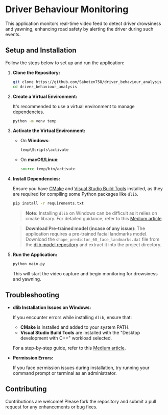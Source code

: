 # Driver Behaviour Monitoring
This application monitors real-time video feed to detect driver drowsiness and yawning, enhancing road safety by alerting the driver during such events.

## Setup and Installation

Follow the steps below to set up and run the application:

1. **Clone the Repository:**

   ```bash
   git clone https://github.com/Saboten758/driver_behaviour_analysis
   cd driver_behaviour_analysis
   ```

2. **Create a Virtual Environment:**

   It's recommended to use a virtual environment to manage dependencies.

   ```bash
   python -m venv temp
   ```

3. **Activate the Virtual Environment:**

   - On **Windows**:

     ```bash
     temp\Scripts\activate
     ```

   - On **macOS/Linux**:

     ```bash
     source temp/bin/activate
     ```

4. **Install Dependencies:**

   Ensure you have [CMake](https://cmake.org/download/) and [Visual Studio Build Tools](https://visualstudio.microsoft.com/visual-cpp-build-tools/) installed, as they are required for compiling some Python packages like `dlib`.

   ```bash
   pip install -r requirements.txt
   ```

   > **Note:** Installing `dlib` on Windows can be difficult as it relies on cmake library. For detailed guidance, refer to this [Medium article](https://medium.com/analytics-vidhya/how-to-install-dlib-library-for-python-in-windows-10-57348ba1117f).

   > **Download Pre-trained model (incase of any issue):**
   The application requires a pre-trained facial landmarks model. Download the `shape_predictor_68_face_landmarks.dat` file from the [dlib model repository](http://dlib.net/files/shape_predictor_68_face_landmarks.dat.bz2) and extract it into the project directory.

5. **Run the Application:**

   ```bash
   python main.py
   ```

   This will start the video capture and begin monitoring for drowsiness and yawning.

## Troubleshooting

- **dlib Installation Issues on Windows:**

  If you encounter errors while installing `dlib`, ensure that:

  - **CMake** is installed and added to your system PATH.
  - **Visual Studio Build Tools** are installed with the "Desktop development with C++" workload selected.

  For a step-by-step guide, refer to this [Medium article](https://medium.com/analytics-vidhya/how-to-install-dlib-library-for-python-in-windows-10-57348ba1117f).

- **Permission Errors:**

  If you face permission issues during installation, try running your command prompt or terminal as an administrator.

## Contributing

Contributions are welcome! Please fork the repository and submit a pull request for any enhancements or bug fixes.

